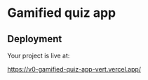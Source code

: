 # Gamified quiz app

## Deployment

Your project is live at:

https://v0-gamified-quiz-app-vert.vercel.app/
